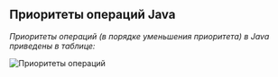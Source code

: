 ## Приоритеты операций Java

_Приоритеты операций (в порядке уменьшения приоритета) в Java приведены в таблице:_

<image src="table.png" alt="Приоритеты операций">
